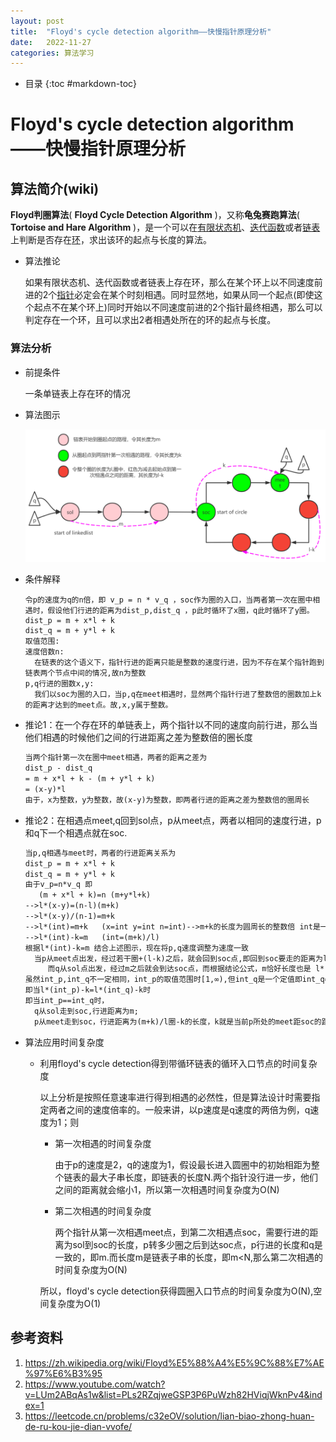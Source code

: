 ```yaml
---
layout: post
title:  "Floyd's cycle detection algorithm——快慢指针原理分析"
date:   2022-11-27 
categories: 算法学习
---
```

* 目录
{:toc #markdown-toc}

# Floyd's cycle detection algorithm——快慢指针原理分析

## 算法简介(wiki)

**Floyd判圈算法**( **Floyd Cycle Detection Algorithm** )，又称**龟兔赛跑算法**( **Tortoise and Hare Algorithm** )，是一个可以在[有限状态机](https://zh.m.wikipedia.org/wiki/有限状态机)、[迭代函数](https://zh.m.wikipedia.org/wiki/迭代函数)或者[链表](https://zh.m.wikipedia.org/wiki/链表)上判断是否存在[环](https://zh.m.wikipedia.org/wiki/環_(圖論))，求出该环的起点与长度的算法。

* 算法推论

  如果有限状态机、迭代函数或者链表上存在环，那么在某个环上以不同速度前进的2个[指针](https://zh.m.wikipedia.org/wiki/指针_(信息学))必定会在某个时刻相遇。同时显然地，如果从同一个起点(即使这个起点不在某个环上)同时开始以不同速度前进的2个指针最终相遇，那么可以判定存在一个环，且可以求出2者相遇处所在的环的起点与长度。

### 算法分析

* 前提条件

  一条单链表上存在环的情况 

* 算法图示

  <img src="https://raw.githubusercontent.com/hrers/hrers.github.io/gh-pages/_posts/%E7%AE%97%E6%B3%95%E5%AD%A6%E4%B9%A0/2022/11/27/image/FloydCircleDetetionAlgorithmAnalyse.png"/>

* 条件解释

  ```
  令p的速度为q的n倍，即 v_p = n * v_q ，soc作为圈的入口，当两者第一次在圈中相遇时，假设他们行进的距离为dist_p,dist_q ，p此时循环了x圈，q此时循环了y圈。
  dist_p = m + x*l + k 
  dist_q = m + y*l + k
  取值范围:
  速度倍数n:
  	在链表的这个语义下，指针行进的距离只能是整数的速度行进，因为不存在某个指针跑到链表两个节点中间的情况,故n为整数
  p,q行进的圈数x,y:
  	我们以soc为圈的入口，当p,q在meet相遇时，显然两个指针行进了整数倍的圈数加上k的距离才达到的meet点。故,x,y属于整数。
  ```

  

* 推论1：在一个存在环的单链表上，两个指针以不同的速度向前行进，那么当他们相遇的时候他们之间的行进距离之差为整数倍的圈长度

  ```latex
  当两个指针第一次在圈中meet相遇，两者的距离之差为
  dist_p - dist_q
  = m + x*l + k - (m + y*l + k)
  = (x-y)*l
  由于，x为整数，y为整数，故(x-y)为整数，即两者行进的距离之差为整数倍的圈周长
  ```

* 推论2：在相遇点meet,q回到sol点，p从meet点，两者以相同的速度行进，p和q下一个相遇点就在soc.

  ```latex
  当p,q相遇与meet时，两者的行进距离关系为
  dist_p = m + x*l + k 
  dist_q = m + y*l + k
  由于v_p=n*v_q 即
     (m + x*l + k)=n (m+y*l+k)
  -->l*(x-y)=(n-l)(m+k)
  -->l*(x-y)/(n-1)=m+k
  -->l*(int)=m+k   (x=int y=int n=int)-->m+k的长度为圆周长的整数倍 int是一个任意整数
  -->l*(int)-k=m   (int=(m+k)/l) 
  根据l*(int)-k=m 结合上述图示，现在将p,q速度调整为速度一致
  	当p从meet点出发，经过若干圈+(l-k)之后，就会回到soc点,即回到soc要走的距离为l*(int_p)-k
       而q从sol点出发，经过m之后就会到达soc点，而根据结论公式，m恰好长度也是 l*(int_q)-k
  虽然int_p,int_q不一定相同，int_p的取值范围时[1,∞),但int_q是一个定值即int_q=(m+k)/l
  即当l*(int_p)-k=l*(int_q)-k时
  即当int_p==int_q时，
  	q从sol走到soc,行进距离为m;
  	p从meet走到soc，行进距离为(m+k)/l圈-k的长度，k就是当前p所处的meet距soc的距离。当跑到(m+k)/l-1圈的时候回到meet点，再跑l-k就会到达soc点。
  ```

* 算法应用时间复杂度

  * 利用floyd's cycle detection得到带循环链表的循环入口节点的时间复杂度

    以上分析是按照任意速率进行得到相遇的必然性，但是算法设计时需要指定两者之间的速度倍率的。一般来讲，以p速度是q速度的两倍为例，q速度为1；则

    * 第一次相遇的时间复杂度

      由于p的速度是2，q的速度为1，假设最长进入圆圈中的初始相距为整个链表的最大子串长度，即链表的长度N.两个指针没行进一步，他们之间的距离就会缩小1，所以第一次相遇时间复杂度为O(N)

    * 第二次相遇的时间复杂度

      两个指针从第一次相遇meet点，到第二次相遇点soc，需要行进的距离为sol到soc的长度，p转多少圈之后到达soc点，p行进的长度和q是一致的，即m.而长度m是链表子串的长度，即m<N,那么第二次相遇的时间复杂度为O(N)

    所以，floyd's cycle detection获得圆圈入口节点的时间复杂度为O(N),空间复杂度为O(1)

  

## 参考资料

1. https://zh.wikipedia.org/wiki/Floyd%E5%88%A4%E5%9C%88%E7%AE%97%E6%B3%95
2. https://www.youtube.com/watch?v=LUm2ABqAs1w&list=PLs2RZqjweGSP3P6PuWzh82HViqjWknPv4&index=1
3. https://leetcode.cn/problems/c32eOV/solution/lian-biao-zhong-huan-de-ru-kou-jie-dian-vvofe/
